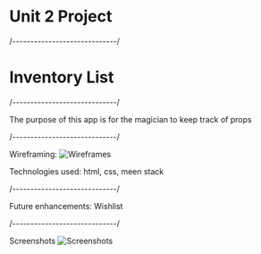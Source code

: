 # Unit 2 Project
/*-----------------------------*/

# Inventory List
/*-----------------------------*/

The purpose of this app is for the magician to keep track of props

/*-----------------------------*/

Wireframing:
![Wireframes](https://imgur.com/a/LKp6CZV)

Technologies used:
html, css, meen stack

/*-----------------------------*/

Future enhancements:
Wishlist

/*-----------------------------*/

Screenshots
![Screenshots](https://imgur.com/mnY7yIF)